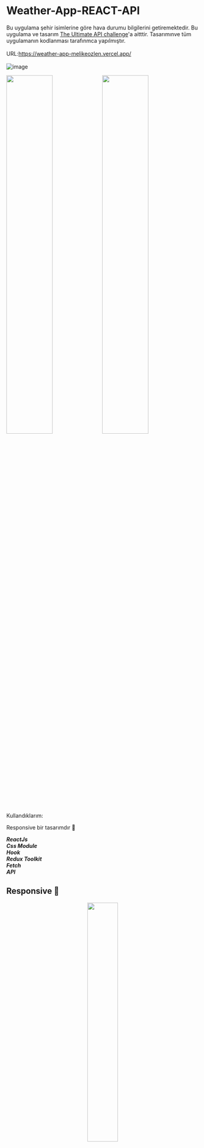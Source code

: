 # Weather-App-REACT-API

Bu uygulama şehir isimlerine göre hava durumu bilgilerini getiremektedir. Bu uygulama ve tasarım <a href="https://theultimateapichallenge.com/weather-api-react" rel="nofollow">The Ultimate API challenge</a>'a aitttir. Tasarımınve tüm uygulamanın kodlanması tarafınmca yapılmıştır.
<br><br>
URL:https://weather-app-melikeozlen.vercel.app/  
<br>
![image](https://user-images.githubusercontent.com/44196940/170874149-3f36a373-1914-4f0e-ae88-36eeb580ae2e.png)
 
<p>
 <img width="49%"  src="https://user-images.githubusercontent.com/44196940/170873002-7b292fdd-897d-4f1d-994d-520d4f474bfc.png">
 <img width="49%"  src="https://user-images.githubusercontent.com/44196940/170873073-173145f3-3e22-4d0b-a47f-9aa7b9c4fb92.png">
</p>
<p>
  
</p>

Kullandıklarım:  

Responsive bir tasarımdır :rotating_light:

***ReactJs***  
***Css Module***  
***Hook***  
***Redux Toolkit***  
***Fetch***  
***API***  

## Responsive :star2:  
<p align="center">
 <img  width="40%"  src="https://user-images.githubusercontent.com/44196940/170874043-e2e18489-969d-43b7-9d75-e63b6a7e4dc2.png">
</p>



